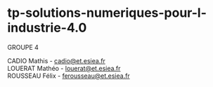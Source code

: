 # tp-solutions-numeriques-pour-l-industrie-4.0

GROUPE 4  

CADIO Mathis - cadio@et.esiea.fr  
LOUERAT Mathéo - louerat@et.esiea.fr  
ROUSSEAU Félix - ferousseau@et.esiea.fr  

